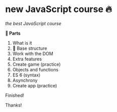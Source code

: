 # new JavaScript course 🔥
*the best JavaScript course*

**📘 Parts**
1. What is it
2. 🌟 Base structure
3. Work with the DOM
4. Extra features
5. Create game (practice)
6. Objects and functions
7. ES 6 (syntax)
8. Asynchrony
9. Create app (practice)

Finished!

Thanks!
